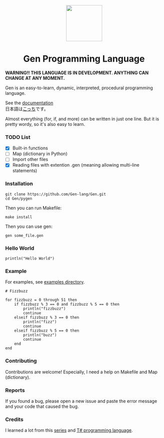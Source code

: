 <div align="center">
    <img width="115px" src="https://user-images.githubusercontent.com/60306074/148671204-b759cf4b-dada-483b-80f5-7bc24efc49e5.png">
    <h1>Gen Programming Language</h1>
</div>

**WARNING!! THIS LANGUAGE IS IN DEVELOPMENT. ANYTHING CAN CHANGE AT ANY MOMENT.**

Gen is an easy-to-learn, dynamic, interpreted, procedural programming language.

See the [documentation](https://github.com/Gen-lang/Gen/tree/master/doc/doc_en.md)<br>
日本語は[こっち](https://github.com/Gen-lang/Gen/tree/master/doc/doc_jp.md)です。

Almost everything (for, if, and more) can be written in just one line. But it is pretty wordy, so it's also easy to learn.



### TODO List
 - [x] Built-in functions
 - [ ] Map (dictionary in Python)
 - [ ] Import other files
 - [x] Reading files with extention .gen (meaning allowing multi-line statements)

### Installation
```
git clone https://github.com/Gen-lang/Gen.git
cd Gen/pygen
```
Then you can run Makefile:
```
make install
```
Then you can use gen:
```
gen some_file.gen
```

### Hello World
```
println("Hello World")
```

### Example
For examples, see [examples directory](https://github.com/Gen-lang/Gen/tree/master/examples).
```
# Fizzbuzz

for fizzbuzz = 0 through 51 then
	if fizzbuzz % 3 == 0 and fizzbuzz % 5 == 0 then
		println("fizzbuzz")
		continue
	elseif fizzbuzz % 3 == 0 then
		println("fizz")
		continue
	elseif fizzbuzz % 5 == 0 then
		println("buzz")
		continue
	end
end
```

### Contributing
Contributions are welcome! Especially, I need a help on Makefile and Map (dictionary).

### Reports
If you found a bug, please open a new issue and paste the error message and your code that caused the bug.

### Credits
I learned a lot from this [series](https://ruslanspivak.com/lsbasi-part1/) and [T# programming language](https://github.com/Tsharp-lang/Tsharp).
